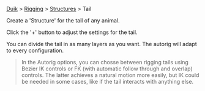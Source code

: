 [Duik](https://github.com/Rainbox-dev/DuAEF_Duik/wiki/Duik-User-Guide) > [Rigging](https://github.com/Rainbox-dev/DuAEF_Duik/wiki/Rigging) > [Structures](https://github.com/Rainbox-dev/DuAEF_Duik/wiki/Structures) > Tail

Create a 'Structure' for the tail of any animal.

Click the '+' button to adjust the settings for the tail.

You can divide the tail in as many layers as you want.
The autorig will adapt to every configuration.

> In the Autorig options, you can chosse between rigging tails using Bezier IK controls or FK (with automatic follow through and overlap) controls. The latter achieves a natural motion more easily, but IK could be needed in some cases, like if the tail interacts with anything else.
